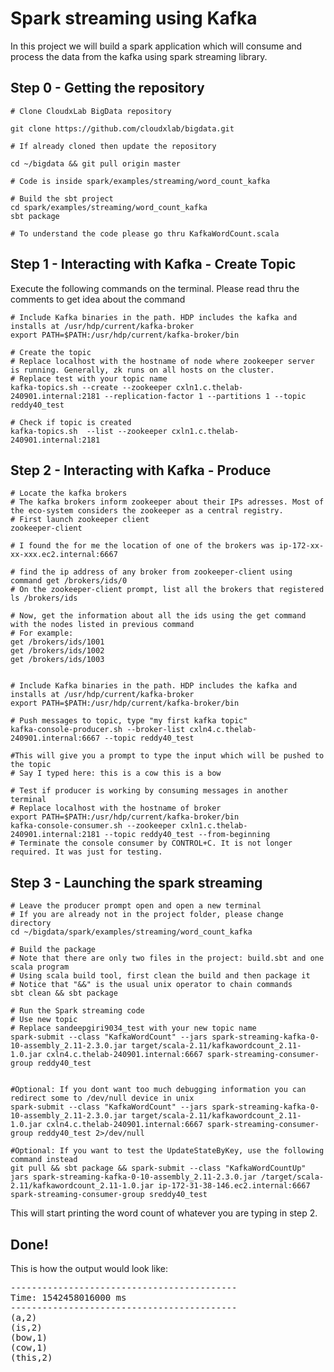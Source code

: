 # Spark streaming using Kafka

In this project we will build a spark application which will consume and process the data from the kafka using spark streaming library.


## Step 0 - Getting the repository


    # Clone CloudxLab BigData repository

    git clone https://github.com/cloudxlab/bigdata.git

    # If already cloned then update the repository

    cd ~/bigdata && git pull origin master

    # Code is inside spark/examples/streaming/word_count_kafka

    # Build the sbt project
    cd spark/examples/streaming/word_count_kafka
    sbt package
    
    # To understand the code please go thru KafkaWordCount.scala


## Step 1 - Interacting with Kafka - Create Topic

Execute the following commands on the terminal. Please read thru the comments to get idea about the command

    # Include Kafka binaries in the path. HDP includes the kafka and installs at /usr/hdp/current/kafka-broker
    export PATH=$PATH:/usr/hdp/current/kafka-broker/bin
       
    # Create the topic
    # Replace localhost with the hostname of node where zookeeper server is running. Generally, zk runs on all hosts on the cluster.
    # Replace test with your topic name
    kafka-topics.sh --create --zookeeper cxln1.c.thelab-240901.internal:2181 --replication-factor 1 --partitions 1 --topic reddy40_test

    # Check if topic is created
    kafka-topics.sh  --list --zookeeper cxln1.c.thelab-240901.internal:2181

## Step 2 - Interacting with Kafka - Produce 

    # Locate the kafka brokers
    # The kafka brokers inform zookeeper about their IPs adresses. Most of the eco-system considers the zookeeper as a central registry.
    # First launch zookeeper client
    zookeeper-client
        
    # I found the for me the location of one of the brokers was ip-172-xx-xx-xxx.ec2.internal:6667

    # find the ip address of any broker from zookeeper-client using command get /brokers/ids/0
    # On the zookeeper-client prompt, list all the brokers that registered
    ls /brokers/ids
    
    # Now, get the information about all the ids using the get command with the nodes listed in previous command
    # For example:
    get /brokers/ids/1001
    get /brokers/ids/1002
    get /brokers/ids/1003

    
    # Include Kafka binaries in the path. HDP includes the kafka and installs at /usr/hdp/current/kafka-broker
    export PATH=$PATH:/usr/hdp/current/kafka-broker/bin

    # Push messages to topic, type "my first kafka topic"
    kafka-console-producer.sh --broker-list cxln4.c.thelab-240901.internal:6667 --topic reddy40_test 
    
    #This will give you a prompt to type the input which will be pushed to the topic
    # Say I typed here: this is a cow this is a bow
    
    # Test if producer is working by consuming messages in another terminal
    # Replace localhost with the hostname of broker
    export PATH=$PATH:/usr/hdp/current/kafka-broker/bin
    kafka-console-consumer.sh --zookeeper cxln1.c.thelab-240901.internal:2181 --topic reddy40_test --from-beginning
    # Terminate the console consumer by CONTROL+C. It is not longer required. It was just for testing.
    
## Step 3 - Launching the spark streaming
    
    # Leave the producer prompt open and open a new terminal
    # If you are already not in the project folder, please change directory
    cd ~/bigdata/spark/examples/streaming/word_count_kafka
    
    # Build the package
    # Note that there are only two files in the project: build.sbt and one scala program
    # Using scala build tool, first clean the build and then package it
    # Notice that "&&" is the usual unix operator to chain commands
    sbt clean && sbt package

    # Run the Spark streaming code
    # Use new topic
    # Replace sandeepgiri9034_test with your new topic name
    spark-submit --class "KafkaWordCount" --jars spark-streaming-kafka-0-10-assembly_2.11-2.3.0.jar target/scala-2.11/kafkawordcount_2.11-1.0.jar cxln4.c.thelab-240901.internal:6667 spark-streaming-consumer-group reddy40_test

    
    #Optional: If you dont want too much debugging information you can redirect some to /dev/null device in unix
    spark-submit --class "KafkaWordCount" --jars spark-streaming-kafka-0-10-assembly_2.11-2.3.0.jar target/scala-2.11/kafkawordcount_2.11-1.0.jar cxln4.c.thelab-240901.internal:6667 spark-streaming-consumer-group reddy40_test 2>/dev/null
    
    #Optional: If you want to test the UpdateStateByKey, use the following command instead
    git pull && sbt package && spark-submit --class "KafkaWordCountUp" jars spark-streaming-kafka-0-10-assembly_2.11-2.3.0.jar /target/scala-2.11/kafkawordcount_2.11-1.0.jar ip-172-31-38-146.ec2.internal:6667 spark-streaming-consumer-group sreddy40_test
    
This will start printing the word count of whatever you are typing in step 2.

## Done!

This is how the output would look like:

<pre>
-------------------------------------------
Time: 1542458016000 ms
-------------------------------------------
(a,2)
(is,2)
(bow,1)
(cow,1)
(this,2)
</pre>
